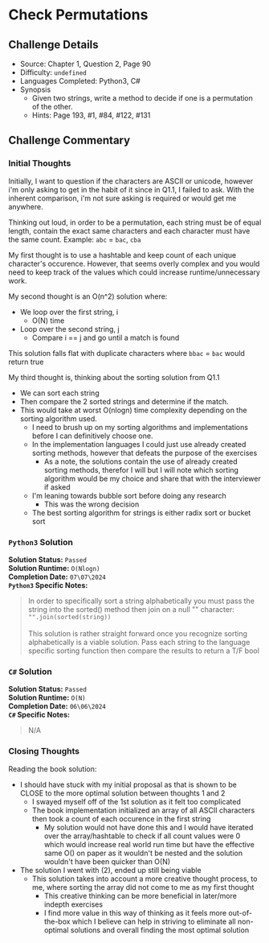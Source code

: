 # Check Permutations

## Challenge Details

- Source: Chapter 1, Question 2, Page 90
- Difficulty: `undefined`
- Languages Completed: Python3, C#
- Synopsis
  - Given two strings, write a method to decide if one is a permutation of the other.
  - Hints: Page 193, #1, #84, #122, #131

## Challenge Commentary

### Initial Thoughts

Initially, I want to question if the characters are ASCII or unicode, however i'm only asking to get in the habit of it since in Q1.1, I failed to ask. With the inherent comparison, i'm not sure asking is required or would get me anywhere.

Thinking out loud, in order to be a permutation, each string must be of equal length, contain the exact same characters and each character must have the same count. Example: `abc` = `bac`, `cba`

My first thought is to use a hashtable and keep count of each unique character's occurence. However, that seems overly complex and you would need to keep track of the values which could increase runtime/unnecessary work.

My second thought is an O(n^2) solution where:

- We loop over the first string, i
  - O(N) time
- Loop over the second string, j
  - Compare i == j and go until a match is found

This solution falls flat with duplicate characters where `bbac` = `bac` would return true

My third thought is, thinking about the sorting solution from Q1.1

- We can sort each string
- Then compare the 2 sorted strings and determine if the match.
- This would take at worst O(nlogn) time complexity depending on the sorting algorithm used.
  - I need to brush up on my sorting algorithms and implementations before I can definitively choose one.
  - In the implementation languages I could just use already created sorting methods, however that defeats the purpose of the exercises
    - As a note, the solutions contain the use of already created sorting methods, therefor I will but I will note which sorting algorithm would be my choice and share that with the interviewer if asked
  - I'm leaning towards bubble sort before doing any research
    - This was the wrong decision
  - The best sorting algorithm for strings is either radix sort or bucket sort

### `Python3` Solution

**Solution Status:** `Passed`\
**Solution Runtime:** `O(Nlogn)`\
**Completion Date:** `07\07\2024`\
**`Python3` Specific Notes:**
> In order to specifically sort a string alphabetically you must pass the string into the sorted() method then join on a null "" character: `"".join(sorted(string))`\
> \
> This solution is rather straight forward once you recognize sorting alphabetically is a viable solution. Pass each string to the language specific sorting function then compare the results to return a T/F bool

### `C#` Solution

**Solution Status:** `Passed`\
**Solution Runtime:** `O(N)`\
**Completion Date:** `06\06\2024`\
**`C#` Specific Notes:**
> N/A

### Closing Thoughts

Reading the book solution:

- I should have stuck with my initial proposal as that is shown to be CLOSE to the more optimal solution between thoughts 1 and 2
  - I swayed myself off of the 1st solution as it felt too complicated
  - The book implementation initialized an array of all ASCII characters then took a count of each occurence in the first string
    - My solution would not have done this and I would have iterated over the array/hashtable to check if all count values were 0 which would increase real world run time but have the effective same O() on paper as it wouldn't be nested and the solution wouldn't have been quicker than O(N)
- The solution I went with (2), ended up still being viable
  - This solution takes into account a more creative thought process, to me, where sorting the array did not come to me as my first thought
    - This creative thinking can be more beneficial in later/more indepth exercises
    - I find more value in this way of thinking as it feels more out-of-the-box which I believe can help in striving to eliminate all non-optimal solutions and overall finding the most optimal solution
